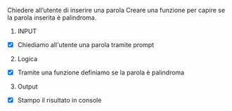 Chiedere all’utente di inserire una parola
Creare una funzione per capire se la parola inserita è palindroma.

1. INPUT

- [x] Chiediamo all'utente una parola tramite prompt

2. Logica

- [x] Tramite una funzione definiamo se la parola è palindroma

3. Output

- [x] Stampo il risultato in console